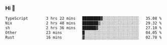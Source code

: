 ### Hi 👋

<!--START_SECTION:waka-->

```txt
TypeScript        3 hrs 22 mins   ████████▓░░░░░░░░░░░░░░░░   35.08 %
Nix               2 hrs 48 mins   ███████▒░░░░░░░░░░░░░░░░░   29.32 %
sh                2 hrs 36 mins   ██████▓░░░░░░░░░░░░░░░░░░   27.10 %
Other             23 mins         █░░░░░░░░░░░░░░░░░░░░░░░░   04.05 %
Rust              16 mins         ▓░░░░░░░░░░░░░░░░░░░░░░░░   02.78 %
```

<!--END_SECTION:waka-->
